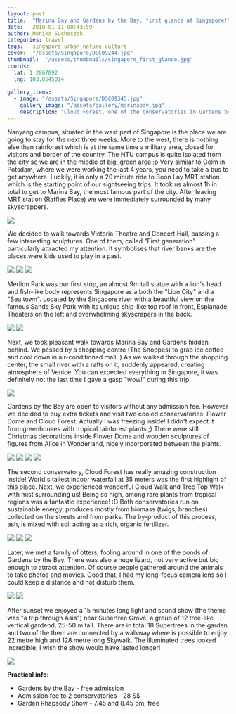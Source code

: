 ```yaml
---
layout: post
title:  "Marina Bay and Gardens by the Bay, first glance at Singapore!"
date:   2018-01-11 08:43:59
author: Monika Suchoszek
categories: travel
tags:	singapore urban nature culture
cover:  "/assets/Singapore/DSC09244.jpg"
thumbnail:  "/assets/thumbnails/singapore_first_glance.jpg"
coords:
  lat: 1.2867892
  lng: 103.8545014
  
gallery_items:
  - image: "/assets/Singapore/DSC09345.jpg"
    gallery_image: "/assets/gallery/marinabay.jpg"
    description: "Cloud Forest, one of the conservatories in Gardens by the Bay, Singapore."
---
```


Nanyang campus, situated in the wast part of Singapore is the place we are going to stay for the next three 
weeks. More to the west, there is nothing else than rainforest which is at the same time a military area, closed 
for visitors and border of the country. The NTU campus is quite isolated from the city so we are in the middle 
of big, green area :p Very similar to Golm in Potsdam, where we were working the last 4 years, you need to take a 
bus to get anywhere. Luckily, it is only a 20 minute ride to Boon Lay MRT station which is the starting point of 
our sightseeing trips. It took us almost 1h in total to get to Marina Bay, the most famous part of the city. 
After leaving MRT station (Raffles Place) we were immediately surrounded by many skyscrappers.

<img src="/assets/Singapore/DSC09217.jpg">

We decided to walk towards Victoria Theatre and Concert Hall, passing a few interesting sculptures. One of them, 
called "First generation" particularly attracted my attention. It symbolises that river banks are the places were 
kids used to play in a past.

<img src="/assets/Singapore/DSC09227-e1515649497111.jpg">
<img src="/assets/Singapore/DSC09225.jpg">
<img src="/assets/Singapore/DSC09230.jpg">

Merlion Park was our first stop, an almost 9m tall statue with a lion's head and fish-like body represents 
Singapore as a both the "Lion City" and a "Sea town". Located by the Singapore river with a beautiful view on the 
famous Sands Sky Park with its unique ship-like top roof in front, Esplanade Theaters on the left and overwhelming 
skyscrapers in the back.

<img src="/assets/Singapore/DSC09244.jpg">
<img src="/assets/Singapore/DSC100411.jpg">


Next, we took pleasant walk towards Marina Bay and Gardens hidden behind. We passed by a shopping centre 
(The Shoppes) to grab ice coffee and cool down in air-conditioned mall :) As we walked through the shopping center, 
the small river with a rafts on it, suddenly appeared, creating atmosphere of Venice. You can expected everything in 
Singapore, it was definitely not the last time I gave a gasp "wow!" during this trip.

<img src="/assets/Singapore/DSC09259.jpg">

Gardens by the Bay are open to visitors without any admission fee. However we decided to buy extra tickets and 
visit two cooled conservatories: Flower Dome and Cloud Forest. Actually I was freezing inside! I didn't expect it 
from greenhouses with tropical rainforest plants ;) There were still Christmas decorations inside Flower Dome and 
wooden sculptures of figures from Alice in Wonderland, nicely incorporated between the plants.

<img src="/assets/Singapore/DSC09277.jpg">
<img src="/assets/Singapore/DSC09404.jpg">
<img src="/assets/Singapore/DSC09289.jpg">
<img src="/assets/Singapore/DSC09326.jpg">

The second conservatory, Cloud Forest has really amazing construction inside! World's tallest indoor waterfall at 
35 meters was the first highlight of this place. Next, we experienced wonderful Cloud Walk and Tree Top Walk with 
mist surrounding us! Being so high, among rare plants from tropical regions was a fantastic experience! :D Both 
conservatories run on sustainable energy, produces mostly from biomass (twigs, branches) collected on the streets 
and from parks. The by-product of this process, ash, is mixed with soil acting as a rich, organic fertilizer.

<img src="/assets/Singapore/DSC09345.jpg">
<img src="/assets/Singapore/DSC09381.jpg">
<img src="/assets/Singapore/DSC09390.jpg">

Later, we met a family of otters, fooling around in one of the ponds of Gardens by the Bay. There was also a huge 
lizard, not very active but big enough to attract attention. Of course people gathered around the animals to take 
photos and movies. Good that, I had my long-focus camera lens so I could keep a distance and not disturb them.

<img src="/assets/Singapore/DSC09419-1.jpg">  
<img src="/assets/Singapore/DSC09431.jpg">

After sunset we enjoyed a 15 minutes long light and sound show (the theme was "a trip through Asia") near 
Supertree Grove, a group of 12 tree-like vertical gardend, 25-50 m tall. There are in total 18 Supertrees in the 
garden and two of the them are connected by a walkway where is possible to enjoy 22 metre high and 128 metre long 
Skywalk. The illuminated trees looked incredible, I wish the show would have lasted longer!

<img src="/assets/Singapore/DSC09462.jpg">


__Practical info:__
  * Gardens by the Bay - free admission
  * Admission fee to 2 conservatories - 28 S$
  * Garden Rhapsody Show - 7.45 and 8.45 pm, free

